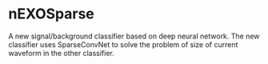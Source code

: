 # nEXOSparse
A new signal/background classifier based on deep neural network. The new classifier uses SparseConvNet to solve the problem of size of current waveform in the other classifier.
